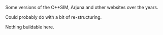 Some versions of the C++SIM, Arjuna and other websites over the years.

Could probably do with a bit of re-structuring.

Nothing buildable here.
